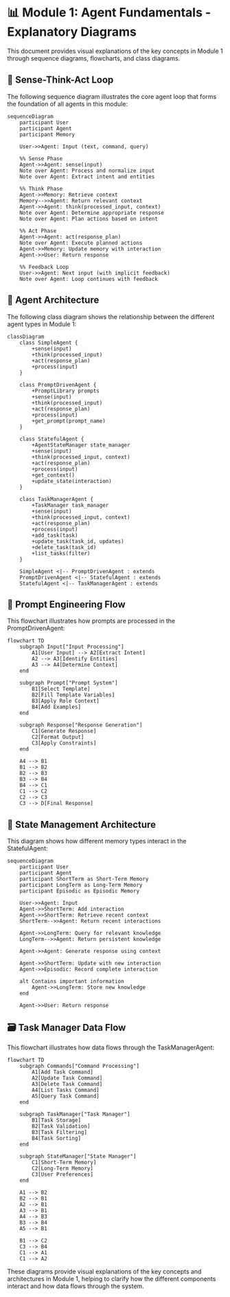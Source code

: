 # 📊 Module 1: Agent Fundamentals - Explanatory Diagrams

This document provides visual explanations of the key concepts in Module 1 through sequence diagrams, flowcharts, and class diagrams.

## 🔄 Sense-Think-Act Loop

The following sequence diagram illustrates the core agent loop that forms the foundation of all agents in this module:

```mermaid
sequenceDiagram
    participant User
    participant Agent
    participant Memory
    
    User->>Agent: Input (text, command, query)
    
    %% Sense Phase
    Agent->>Agent: sense(input)
    Note over Agent: Process and normalize input
    Note over Agent: Extract intent and entities
    
    %% Think Phase
    Agent->>Memory: Retrieve context
    Memory-->>Agent: Return relevant context
    Agent->>Agent: think(processed_input, context)
    Note over Agent: Determine appropriate response
    Note over Agent: Plan actions based on intent
    
    %% Act Phase
    Agent->>Agent: act(response_plan)
    Note over Agent: Execute planned actions
    Agent->>Memory: Update memory with interaction
    Agent->>User: Return response
    
    %% Feedback Loop
    User->>Agent: Next input (with implicit feedback)
    Note over Agent: Loop continues with feedback
```

## 🧩 Agent Architecture

The following class diagram shows the relationship between the different agent types in Module 1:

```mermaid
classDiagram
    class SimpleAgent {
        +sense(input)
        +think(processed_input)
        +act(response_plan)
        +process(input)
    }
    
    class PromptDrivenAgent {
        +PromptLibrary prompts
        +sense(input)
        +think(processed_input)
        +act(response_plan)
        +process(input)
        +get_prompt(prompt_name)
    }
    
    class StatefulAgent {
        +AgentStateManager state_manager
        +sense(input)
        +think(processed_input, context)
        +act(response_plan)
        +process(input)
        +get_context()
        +update_state(interaction)
    }
    
    class TaskManagerAgent {
        +TaskManager task_manager
        +sense(input)
        +think(processed_input, context)
        +act(response_plan)
        +process(input)
        +add_task(task)
        +update_task(task_id, updates)
        +delete_task(task_id)
        +list_tasks(filter)
    }
    
    SimpleAgent <|-- PromptDrivenAgent : extends
    PromptDrivenAgent <|-- StatefulAgent : extends
    StatefulAgent <|-- TaskManagerAgent : extends
```

## 📝 Prompt Engineering Flow

This flowchart illustrates how prompts are processed in the PromptDrivenAgent:

```mermaid
flowchart TD
    subgraph Input["Input Processing"]
        A1[User Input] --> A2[Extract Intent]
        A2 --> A3[Identify Entities]
        A3 --> A4[Determine Context]
    end
    
    subgraph Prompt["Prompt System"]
        B1[Select Template]
        B2[Fill Template Variables]
        B3[Apply Role Context]
        B4[Add Examples]
    end
    
    subgraph Response["Response Generation"]
        C1[Generate Response]
        C2[Format Output]
        C3[Apply Constraints]
    end
    
    A4 --> B1
    B1 --> B2
    B2 --> B3
    B3 --> B4
    B4 --> C1
    C1 --> C2
    C2 --> C3
    C3 --> D[Final Response]
```

## 🧠 State Management Architecture

This diagram shows how different memory types interact in the StatefulAgent:

```mermaid
sequenceDiagram
    participant User
    participant Agent
    participant ShortTerm as Short-Term Memory
    participant LongTerm as Long-Term Memory
    participant Episodic as Episodic Memory
    
    User->>Agent: Input
    Agent->>ShortTerm: Add interaction
    Agent->>ShortTerm: Retrieve recent context
    ShortTerm-->>Agent: Return recent interactions
    
    Agent->>LongTerm: Query for relevant knowledge
    LongTerm-->>Agent: Return persistent knowledge
    
    Agent->>Agent: Generate response using context
    
    Agent->>ShortTerm: Update with new interaction
    Agent->>Episodic: Record complete interaction
    
    alt Contains important information
        Agent->>LongTerm: Store new knowledge
    end
    
    Agent->>User: Return response
```

## 🗃️ Task Manager Data Flow

This flowchart illustrates how data flows through the TaskManagerAgent:

```mermaid
flowchart TD
    subgraph Commands["Command Processing"]
        A1[Add Task Command]
        A2[Update Task Command]
        A3[Delete Task Command]
        A4[List Tasks Command]
        A5[Query Task Command]
    end
    
    subgraph TaskManager["Task Manager"]
        B1[Task Storage]
        B2[Task Validation]
        B3[Task Filtering]
        B4[Task Sorting]
    end
    
    subgraph StateManager["State Manager"]
        C1[Short-Term Memory]
        C2[Long-Term Memory]
        C3[User Preferences]
    end
    
    A1 --> B2
    B2 --> B1
    A2 --> B1
    A3 --> B1
    A4 --> B3
    B3 --> B4
    A5 --> B1
    
    B1 --> C2
    C3 --> B4
    C1 --> A1
    C1 --> A2
```

These diagrams provide visual explanations of the key concepts and architectures in Module 1, helping to clarify how the different components interact and how data flows through the system.
